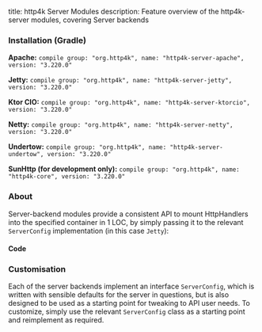 title: http4k Server Modules
description: Feature overview of the http4k-server modules, covering Server backends

### Installation (Gradle)
**Apache:** ```compile group: "org.http4k", name: "http4k-server-apache", version: "3.220.0"```

**Jetty:** ```compile group: "org.http4k", name: "http4k-server-jetty", version: "3.220.0"```

**Ktor CIO:** ```compile group: "org.http4k", name: "http4k-server-ktorcio", version: "3.220.0"```

**Netty:** ```compile group: "org.http4k", name: "http4k-server-netty", version: "3.220.0"```

**Undertow:** ```compile group: "org.http4k", name: "http4k-server-undertow", version: "3.220.0"```

**SunHttp (for development only):** ```compile group: "org.http4k", name: "http4k-core", version: "3.220.0"```

### About
Server-backend modules provide a consistent API to mount HttpHandlers into the specified container in 1 LOC, by 
simply passing it to the relevant `ServerConfig` implementation (in this case `Jetty`):

#### Code [<img class="octocat"/>](https://github.com/http4k/http4k/blob/master/src/docs/guide/modules/servers/example_http.kt)
<script src="https://gist-it.appspot.com/https://github.com/http4k/http4k/blob/master/src/docs/guide/modules/servers/example_http.kt"></script>

### Customisation
Each of the server backends implement an interface `ServerConfig`, which is written with sensible defaults for the server in questions, 
but is also designed to be used as a starting point for tweaking to API user needs. To customize, simply use the relevant `ServerConfig` 
class as a starting point and reimplement as required.
